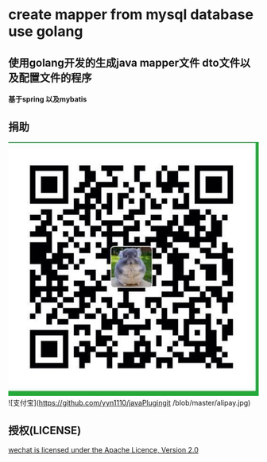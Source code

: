 # create mapper from mysql database use  golang
## 使用golang开发的生成java mapper文件 dto文件以及配置文件的程序
#### 基于spring 以及mybatis

## 捐助
![微信支付](https://github.com/yyn1110/javaPlugin/blob/master/weixin_pay.jpg)
![支付宝](https://github.com/yyn1110/javaPlugingit /blob/master/alipay.jpg)

## 授权(LICENSE)
[wechat is licensed under the Apache Licence, Version 2.0](http://www.apache.org/licenses/LICENSE-2.0.html)